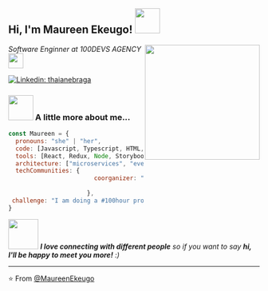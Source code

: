 
<h2> Hi, I'm Maureen Ekeugo! <img src="https://media.giphy.com/media/mGcNjsfWAjY5AEZNw6/giphy.gif" width="50"></h2>
<img align='right' src="https://media.giphy.com/media/ieyl9zmCjO4b4t6qoY/giphy.gif" width="230">
<p><em>Software Enginner at 100DEVS AGENCY<img src="https://media.giphy.com/media/fYSnHlufseco8Fh93Z/giphy.gif" width="30"></br>
</em></p>


[![Linkedin: thaianebraga](https://img.shields.io/badge/-MaureenEkeugo-blue?style=flat-square&logo=Linkedin&logoColor=white&link=https://www.linkedin.com/in/maureen-ekeugo-25139321b/)](https://www.linkedin.com/in/Maureenekeugo/)


### <img src="https://media.giphy.com/media/VgCDAzcKvsR6OM0uWg/giphy.gif" width="50"> A little more about me...  

```javascript
const Maureen = {
  pronouns: "she" | "her",
  code: [Javascript, Typescript, HTML, CSS],
  tools: [React, Redux, Node, Storybook, OOP],
  architecture: ["microservices", "event-driven", "design system pattern"],
  techCommunities: {
                        coorganizer: "WestAfricanWomenInTech",
                       
                      },
 challenge: "I am doing a #100hour project focused on highlighting my skills"
}
```

<img src="https://media.giphy.com/media/LnQjpWaON8nhr21vNW/giphy.gif" width="60"> <em><b>I love connecting with different people</b> so if you want to say <b>hi, I'll be happy to meet you more!</b> :)</em>

---

⭐️ From [@MaureenEkeugo](https://github.com/ReadyProgramReen/ReadyProgramReen)


